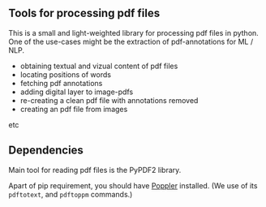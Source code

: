 ## Tools for processing pdf files

This is a small and light-weighted library for processing pdf files in python.
One of the use-cases might be the extraction of pdf-annotations for ML / NLP.

* obtaining textual and vizual content of pdf files
* locating positions of words
* fetching pdf annotations
* adding digital layer to image-pdfs
* re-creating a clean pdf file with annotations removed
* creating an pdf file from images

etc

## Dependencies

Main tool for reading pdf files is the PyPDF2 library.

Apart of pip requirement, you should have [Poppler](https://poppler.freedesktop.org/) installed. (We use of its `pdftotext`, and `pdftoppm` commands.)